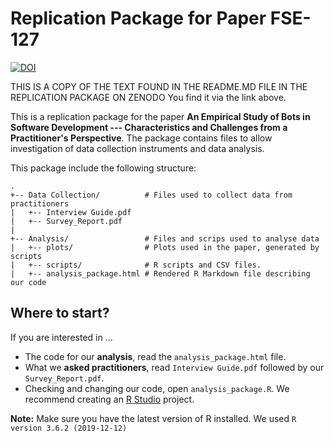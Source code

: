 # Replication Package for Paper FSE-127
[![DOI](https://zenodo.org/badge/DOI/10.5281/zenodo.3698068.svg)](https://doi.org/10.5281/zenodo.3698068)

THIS IS A COPY OF THE TEXT FOUND IN THE README.MD FILE IN THE REPLICATION PACKAGE ON ZENODO
You find it via the link above.

This is a replication package for the paper **An Empirical Study of Bots in Software Development --- Characteristics and Challenges from a Practitioner's Perspective**. The package contains files to allow investigation of data collection instruments and data analysis.

This package include the following structure:

```
.
+-- Data Collection/          # Files used to collect data from practitioners
|   +-- Interview Guide.pdf
|   +-- Survey_Report.pdf
|
+-- Analysis/                 # Files and scrips used to analyse data
|   +-- plots/                # Plots used in the paper, generated by scripts
|   +-- scripts/              # R scripts and CSV files.
|   +-- analysis_package.html # Rendered R Markdown file describing our code
```

## Where to start?

If you are interested in ...

* The code for our **analysis**, read the `analysis_package.html` file.
* What we **asked practitioners**, read `Interview Guide.pdf` followed by our `Survey_Report.pdf`.
* Checking and changing our code, open `analysis_package.R`. We recommend creating an [R Studio](https://rstudio.com/) project.

**Note:** Make sure you have the latest version of R installed. We used `R version 3.6.2 (2019-12-12)`
